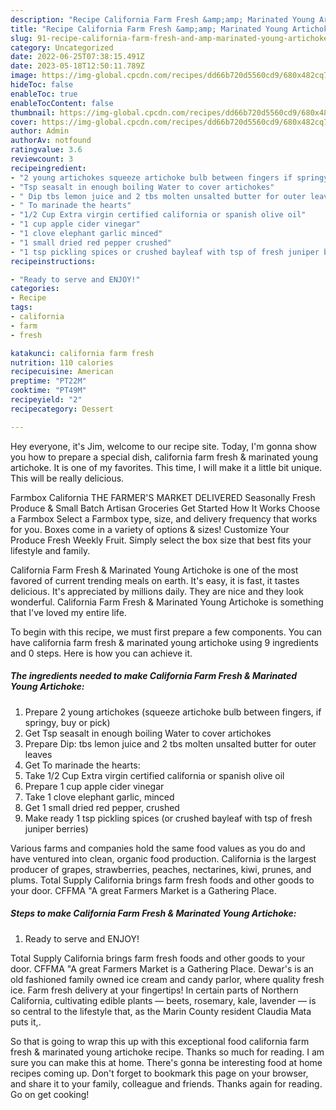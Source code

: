 ```yaml
---
description: "Recipe California Farm Fresh &amp;amp; Marinated Young Artichoke yang Delicious}"
title: "Recipe California Farm Fresh &amp;amp; Marinated Young Artichoke yang Delicious}"
slug: 91-recipe-california-farm-fresh-and-amp-marinated-young-artichoke-yang-delicious
category: Uncategorized
date: 2022-06-25T07:38:15.491Z
date: 2023-05-18T12:50:11.789Z
image: https://img-global.cpcdn.com/recipes/dd66b720d5560cd9/680x482cq70/california-farm-fresh-marinated-young-artichoke-recipe-main-photo.jpg
hideToc: false
enableToc: true
enableTocContent: false
thumbnail: https://img-global.cpcdn.com/recipes/dd66b720d5560cd9/680x482cq70/california-farm-fresh-marinated-young-artichoke-recipe-main-photo.jpg
cover: https://img-global.cpcdn.com/recipes/dd66b720d5560cd9/680x482cq70/california-farm-fresh-marinated-young-artichoke-recipe-main-photo.jpg
author: Admin
authorAv: notfound
ratingvalue: 3.6
reviewcount: 3
recipeingredient:
- "2 young artichokes squeeze artichoke bulb between fingers if springy buy or pick"
- "Tsp seasalt in enough boiling Water to cover artichokes"
- " Dip tbs lemon juice and 2 tbs molten unsalted butter for outer leaves"
- " To marinade the hearts"
- "1/2 Cup Extra virgin certified california or spanish olive oil"
- "1 cup apple cider vinegar"
- "1 clove elephant garlic minced"
- "1 small dried red pepper crushed"
- "1 tsp pickling spices or crushed bayleaf with tsp of fresh juniper berries"
recipeinstructions:

- "Ready to serve and ENJOY!"
categories:
- Recipe
tags:
- california
- farm
- fresh

katakunci: california farm fresh 
nutrition: 110 calories
recipecuisine: American
preptime: "PT22M"
cooktime: "PT49M"
recipeyield: "2"
recipecategory: Dessert

---
```



Hey everyone, it's Jim, welcome to our recipe site. Today, I'm gonna show you how to prepare a special dish, california farm fresh &amp; marinated young artichoke. It is one of my favorites. This time, I will make it a little bit unique. This will be really delicious.

Farmbox California THE FARMER&#39;S MARKET DELIVERED Seasonally Fresh Produce &amp; Small Batch Artisan Groceries Get Started How It Works Choose a Farmbox Select a Farmbox type, size, and delivery frequency that works for you. Boxes come in a variety of options &amp; sizes! Customize Your Produce Fresh Weekly Fruit. Simply select the box size that best fits your lifestyle and family.

California Farm Fresh &amp; Marinated Young Artichoke is one of the most favored of current trending meals on earth. It's easy, it is fast, it tastes delicious. It's appreciated by millions daily. They are nice and they look wonderful. California Farm Fresh &amp; Marinated Young Artichoke is something that I've loved my entire life.


To begin with this recipe, we must first prepare a few components. You can have california farm fresh &amp; marinated young artichoke using 9 ingredients and 0 steps. Here is how you can achieve it.

<!--inarticleads1-->

##### The ingredients needed to make California Farm Fresh &amp; Marinated Young Artichoke:

1. Prepare 2 young artichokes (squeeze artichoke bulb between fingers, if springy, buy or pick)
1. Get Tsp seasalt in enough boiling Water to cover artichokes
1. Prepare  Dip: tbs lemon juice and 2 tbs molten unsalted butter for outer leaves
1. Get  To marinade the hearts:
1. Take 1/2 Cup Extra virgin certified california or spanish olive oil
1. Prepare 1 cup apple cider vinegar
1. Take 1 clove elephant garlic, minced
1. Get 1 small dried red pepper, crushed
1. Make ready 1 tsp pickling spices (or crushed bayleaf with tsp of fresh juniper berries)


Various farms and companies hold the same food values as you do and have ventured into clean, organic food production. California is the largest producer of grapes, strawberries, peaches, nectarines, kiwi, prunes, and plums. Total Supply California brings farm fresh foods and other goods to your door. CFFMA &#34;A great Farmers Market is a Gathering Place. 

<!--inarticleads2-->

##### Steps to make California Farm Fresh &amp; Marinated Young Artichoke:


1. Ready to serve and ENJOY!

Total Supply California brings farm fresh foods and other goods to your door. CFFMA &#34;A great Farmers Market is a Gathering Place. Dewar&#39;s is an old fashioned family owned ice cream and candy parlor, where quality fresh ice. Farm fresh delivery at your fingertips! In certain parts of Northern California, cultivating edible plants — beets, rosemary, kale, lavender — is so central to the lifestyle that, as the Marin County resident Claudia Mata puts it,. 

So that is going to wrap this up with this exceptional food california farm fresh &amp; marinated young artichoke recipe. Thanks so much for reading. I am sure you can make this at home. There's gonna be interesting food at home recipes coming up. Don't forget to bookmark this page on your browser, and share it to your family, colleague and friends. Thanks again for reading. Go on get cooking!
